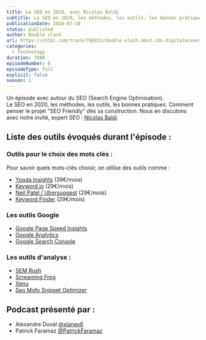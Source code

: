 ```yaml
---
title: Le SEO en 2020, avec Nicolas Baldi
subtitle: Le SEO en 2020, les méthodes, les outils, les bonnes pratiques. Comment penser le projet "SEO Friendly" dès sa construction.
publicationDate: 2020-07-10
status: published
author: Double slash
url: https://chtbl.com/track/79E812/double-slash.ams3.cdn.digitaloceanspaces.com/DS_008_seo.mp3
categories:
  - Technology
duration: 7080
episodeNumber: 8
episodeType: full
explicit: false
season: 1
---
```


Un épisode avec autour du SEO (Search Engine Optimisation).  
Le SEO en 2020, les méthodes, les outils, les bonnes pratiques. Comment penser le projet "SEO Friendly" dès sa construction. 
Nous en discutons avec notre invité, expert SEO : [Nicolas Baldi](https://www.linkedin.com/in/nicolasbaldi/)


## Liste des outils évoqués durant l'épisode :

### Outils pour le choix des mots clés :

Pour savoir quels mots-clés choisir, on utilise des outils comme :

- [Yooda Insights](https://insight.yooda.com/) (39€/mois) 
- [Keyword.io](https://www.keyword.io/) (29€/mois) 
- [Neil Patel / Ubersuggest](https://neilpatel.com/fr/ubersuggest/) (29€/mois) 
- [Keyword Finder](https://kwfinder.com/) (29€/mois)

### Les outils Google

- [Google Page Speed Insights](https://developers.google.com/speed/pagespeed/insights/?hl=fr)
- [Google Analytics](https://analytics.google.com/analytics/web/)
- [Google Search Console](https://search.google.com/search-console/about)

### Les outils d'analyse :

- [SEM Rush](https://fr.semrush.com/)
- [Screaming Frog](https://www.screamingfrog.co.uk/seo-spider/)
- [Xenu](http://home.snafu.de/tilman/xenulink.html)
- [Seo Mofo Snippet Optimizer](https://seomofo.com/snippet-optimizer.html)

## Podcast présenté par :

- Alexandre Duval [@xlanex6](https://twitter.com/xlanex6)
- Patrick Faramaz [@PatrickFaramaz](https://twitter.com/PatrickFaramaz)
